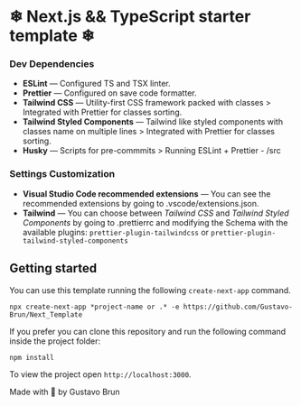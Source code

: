# ❄ Next.js && TypeScript starter template ❄

### Dev Dependencies

- **ESLint** — Configured TS and TSX linter.
- **Prettier** — Configured on save code formatter.
- **Tailwind CSS** — Utility-first CSS framework packed with classes > Integrated with Prettier for classes sorting.
- **Tailwind Styled Components** — Tailwind like styled components with classes name on multiple lines > Integrated with Prettier for classes sorting.
- **Husky** — Scripts for pre-commmits > Running ESLint + Prettier - /src

### Settings Customization

- **Visual Studio Code recommended extensions** — You can see the recommended extensions by going to .vscode/extensions.json.
- **Tailwind** — You can choose between _Tailwind CSS_ and _Tailwind Styled Components_ by going to .prettierrc and modifying the Schema with the available plugins: `prettier-plugin-tailwindcss` or `prettier-plugin-tailwind-styled-components`

## Getting started

You can use this template running the following `create-next-app` command.

```
npx create-next-app *project-name or .* -e https://github.com/Gustavo-Brun/Next_Template
```

If you prefer you can clone this repository and run the following command inside the project folder:

`npm install`

To view the project open `http://localhost:3000`.

Made with 💙 by Gustavo Brun
